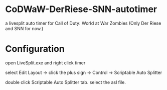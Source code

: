 # CoDWaW-DerRiese-SNN-autotimer

a livesplit auto timer for Call of Duty: World at War Zombies (Only Der Riese and SNN for now.)

# Configuration


open LiveSplit.exe and right click timer


select Edit Layout -> click the plus sign -> Control -> Scriptable Auto Splitter


double click Scriptable Auto Splitter tab. select the asl file.
